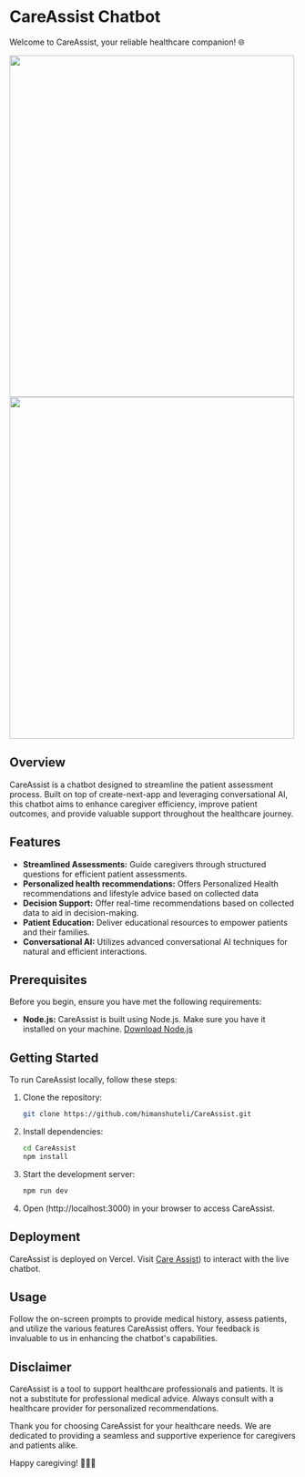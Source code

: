 # CareAssist Chatbot

Welcome to CareAssist, your reliable healthcare companion! 🌐

<img src="https://github.com/Himanshuteli/CareAssist/assets/34336017/19916079-2fab-4d9a-9c9d-2a75cc2156df" width="500" height="600">
<img src="https://github.com/Himanshuteli/CareAssist/assets/34336017/12f89b0a-d1a5-4273-9d6b-06f35d6ba696" width="500" height="600">


## Overview

CareAssist is a chatbot designed to streamline the patient assessment process. Built on top of create-next-app and leveraging conversational AI, this chatbot aims to enhance caregiver efficiency, improve patient outcomes, and provide valuable support throughout the healthcare journey.

## Features

- **Streamlined Assessments:** Guide caregivers through structured questions for efficient patient assessments.
- **Personalized health recommendations:** Offers Personalized Health recommendations and lifestyle advice based on collected data
- **Decision Support:** Offer real-time recommendations based on collected data to aid in decision-making.
- **Patient Education:** Deliver educational resources to empower patients and their families.
- **Conversational AI:** Utilizes advanced conversational AI techniques for natural and efficient interactions.

## Prerequisites

Before you begin, ensure you have met the following requirements:

- **Node.js:** CareAssist is built using Node.js. Make sure you have it installed on your machine. [Download Node.js](https://nodejs.org/)

## Getting Started

To run CareAssist locally, follow these steps:

1. Clone the repository:
   ```bash
   git clone https://github.com/himanshuteli/CareAssist.git
   ```

2. Install dependencies:
   ```bash
   cd CareAssist
   npm install
   ```

3. Start the development server:
   ```bash
   npm run dev
   ```

4. Open (http://localhost:3000) in your browser to access CareAssist.
   
## Deployment
CareAssist is deployed on Vercel. Visit [Care Assist](https://care-assist-swart.vercel.app/)) to interact with the live chatbot.

## Usage
Follow the on-screen prompts to provide medical history, assess patients, and utilize the various features CareAssist offers. Your feedback is invaluable to us in enhancing the chatbot's capabilities.

## Disclaimer
CareAssist is a tool to support healthcare professionals and patients. It is not a substitute for professional medical advice. Always consult with a healthcare provider for personalized recommendations.

Thank you for choosing CareAssist for your healthcare needs. We are dedicated to providing a seamless and supportive experience for caregivers and patients alike.

Happy caregiving! 👩‍⚕️🤖
